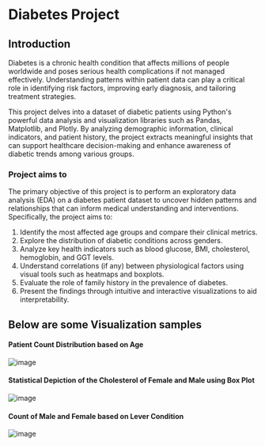 # Diabetes Project

## Introduction
Diabetes is a chronic health condition that affects millions of people worldwide and poses serious health complications if not managed effectively. Understanding patterns within patient data can play a critical role in identifying risk factors, improving early diagnosis, and tailoring treatment strategies.

This project delves into a dataset of diabetic patients using Python's powerful data analysis and visualization libraries such as Pandas, Matplotlib, and Plotly. By analyzing demographic information, clinical indicators, and patient history, the project extracts meaningful insights that can support healthcare decision-making and enhance awareness of diabetic trends among various groups.


### Project aims to 

The primary objective of this project is to perform an exploratory data analysis (EDA) on a diabetes patient dataset to uncover hidden patterns and relationships that can inform medical understanding and interventions. Specifically, the project aims to:

1. Identify the most affected age groups and compare their clinical metrics.
2. Explore the distribution of diabetic conditions across genders.
3. Analyze key health indicators such as blood glucose, BMI, cholesterol, hemoglobin, and GGT levels.
4. Understand correlations (if any) between physiological factors using visual tools such as heatmaps and boxplots.
5. Evaluate the role of family history in the prevalence of diabetes.
6. Present the findings through intuitive and interactive visualizations to aid interpretability.

## Below are some Visualization samples

#### Patient Count Distribution based on Age
![image](https://github.com/user-attachments/assets/82b3380b-9717-427e-8c99-56e0bc7c633d)

#### Statistical Depiction of the Cholesterol of Female and Male using Box Plot
![image](https://github.com/user-attachments/assets/ba5907b2-d1f1-47a2-a290-7f13b3fad070)

#### Count of Male and Female based on Lever Condition
![image](https://github.com/user-attachments/assets/c985c04d-d96d-4d56-9226-556ef52272fe)

